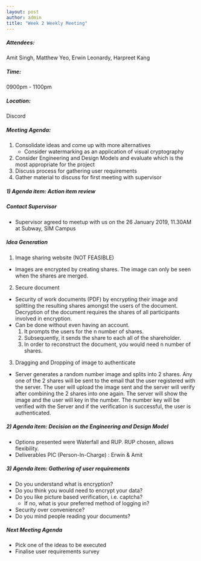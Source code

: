 ```yaml
---
layout: post
author: admin
title: "Week 2 Weekly Meeting"
---
```


##### Attendees:
Amit Singh, Matthew Yeo, Erwin Leonardy, Harpreet Kang

##### Time:
0900pm - 1100pm

##### Location: 
Discord

##### Meeting Agenda:
1. Consolidate ideas and come up with more alternatives
	- Consider watermarking as an application of visual cryptography
2. Consider Engineering and Design Models and evaluate which is the most appropriate for the project
3. Discuss process for gathering user requirements
4. Gather material to discuss for first meeting with supervisor

##### 1) Agenda item: Action item review

##### Contact Supervisor
- Supervisor agreed to meetup with us on the 26 January 2019, 11.30AM at Subway, SIM Campus

##### Idea Generation

1) Image sharing website (NOT FEASIBLE)
- Images are encrypted by creating shares. The image can only be seen when the shares are merged.
2) Secure document
- Security of work documents (PDF) by encrypting their image and splitting the resulting shares amongst the users of the document. Decryption of the document requires the shares of all 				participants involved in encryption.
- Can be done without even having an account.
	1) It prompts the users for the n number of shares.
	2) Subsequently, it sends the share to each all of the shareholder.
	3) In order to reconstruct the document, you would need n number of shares.
3) Dragging and Dropping of image to authenticate
- Server generates a random number image and splits into 2 shares. Any one of the 2 shares will be sent to the email that the user registered with the server. The user will upload the image sent and the server will verify after combining the 2 shares into one again. The server will show the image and the user will key in the number. The number key will be verified with the Server and if the verification is successful, the user is authenticated.

##### 2) Agenda item: Decision on the Engineering and Design Model
- Options presented were Waterfall and RUP. RUP chosen, allows flexibility. 
- Deliverables PIC (Person-In-Charge) : Erwin & Amit

##### 3) Agenda item: Gathering of user requirements
- Do you understand what is encryption?
- Do you think you would need to encrypt your data?
- Do you like picture based verification, i.e. captcha?
	- If no, what is your preferred method of logging in?
- Security over convenience?
- Do you mind people reading your documents?

##### Next Meeting Agenda
- Pick one of the ideas to be executed
- Finalise user requirements survey
